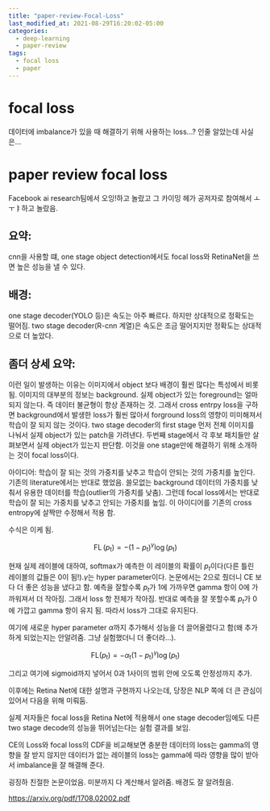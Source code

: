```yaml
---
title: "paper-review-Focal-Loss"
last_modified_at: 2021-08-29T16:20:02-05:00
categories:
  - deep-learning
  - paper-review
tags:
  - focal loss
  - paper
---
```


# focal loss

데이터에 imbalance가 있을 때 해결하기 위해 사용하는 loss...? 인줄 알았는데 사실은...

# paper review focal loss

Facebook ai research팀에서 오잉!하고 놀랐고 그 카이밍 헤가 공저자로 참여해서 ㅗㅜㅑ하고 놀랐음.

## 요약: 
cnn을 사용할 떄, one stage object detection에서도 focal loss와 RetinaNet을 쓰면 높은 성능을 낼 수 있다.

## 배경: 
one stage decoder(YOLO 등)은 속도는 아주 빠르다. 하지만 상대적으로 정확도는 떨어짐. two stage decoder(R-cnn 계열)은 속도은 조금 떨어지지만 정확도는 상대적으로 더 높았다.

## 좀더 상세 요약: 
이런 일이 발생하는 이유는 이미지에서 object 보다 배경이 훨씬 많다는 특성에서 비롯 됨. 이미지의 대부분의 정보는 background. 실제 object가 있는 foreground는 얼마 되지 않는다. 즉 데이터 불균형이 항상 존재하는 것. 그래서 cross entrpy loss을 구하면 background에서 발생한 loss가 훨씬 많아서 forground loss의 영향이 미미해져서 학습이 잘 되지 않는 것이다. two stage decoder의 first stage 먼저 전체 이미지를 나눠서 실제 object가 있는 patch을 가려낸다. 두번째 stage에서 각 후보 패치들만 살펴보면서 실제 object가 있는지 판단함. 이것을 one stage만에 해결하기 위해 소개하는 것이 focal loss이다.

아이디어: 학습이 잘 되는 것의 가중치를 낮추고 학습이 안되는 것의 가중치를 높인다. 기존의 literature에서는 반대로 했었음. 쓸모없는 background 데이터의 가중치를 낮춰서 유용한 데이터를 학습(outlier의 가중치를 낮춤). 그런데 focal loss에서는 반대로 학습이 잘 되는 가중치를 낮추고 안되는 가중치를 높임. 이 아이디어를 기존의 cross entropy에 살짝만 수정해서 적용 함.

수식은 이케 됨. 

$$\operatorname{FL}\left(p_{\mathrm{t}}\right)=-\left(1-p_{\mathrm{t}}\right)^{\gamma} \log \left(p_{\mathrm{t}}\right)$$

현재 실제 레이블에 대하여, softmax가 예측한 이 레이블의 확률이 $p_t$이다(다른 틀린 레이블의 값들은 0이 됨!).$\gamma$는 hyper parameter이다. 논문에서는 2으로 줬더니 CE 보다 더 좋은 성능을 냈다고 함. 예측을 잘할수록 $p_t$가 1에 가까우면 gamma 항이 0에 가까워져서 더 작아짐. 그래서 loss 항 전체가 작아짐. 반대로 예측을 잘 못할수록 $p_t$가 0에 가깝고 gamma 항이 유지 됨. 따라서 loss가 그대로 유지된다.

여기에 새로운 hyper parameter $\alpha$까지 추가해서 성능을 더 끌어올렸다고 함(왜 추가하게 되었는지는 안알려줌. 그냥 실험했더니 더 좋더라...). 

$$\mathrm{FL}\left(p_{\mathrm{t}}\right)=-\alpha_{\mathrm{t}}\left(1-p_{\mathrm{t}}\right)^{\gamma} \log \left(p_{\mathrm{t}}\right)$$

그리고 여기에 sigmoid까지 넣어서 0과 1사이의 범위 안에 오도록 안정성까지 추가.
  
이후에는 Retina Net에 대한 설명과 구현까지 나오는데, 당장은 NLP 쪽에 더 큰 관심이 있어서 다음을 위해 미뤄둠.

실제 저자들은 focal loss을 Retina Net에 적용해서 one stage decoder임에도 다른 two stage decode의 성능을 뛰어넘는다는 실험 결과를 보임. 

CE의 Loss와 focal loss의 CDF을 비교해보면 충분한 데이터의 loss는 gamma의 영향을 잘 받지 않지만 데이터가 없는 레이블의 loss는 gamma에 따라 영향을 많이 받아서 imbalance을 잘 해결해 준다.

굉징하 친절한 논문이었음. 미분까지 다 계산해서 알려줌. 배경도 잘 알려줬음. 

https://arxiv.org/pdf/1708.02002.pdf